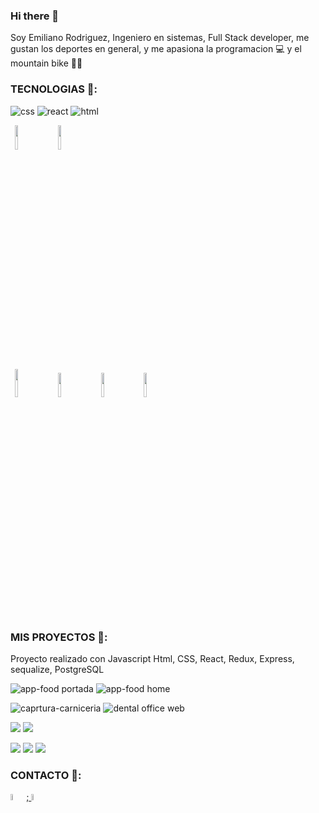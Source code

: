 ### Hi there 👋

Soy Emiliano Rodriguez, Ingeniero en sistemas, Full Stack developer, me gustan los deportes en general, y me apasiona la programacion 💻 y el mountain bike 🚴‍♀️



### TECNOLOGIAS 👋:


![css](https://user-images.githubusercontent.com/77893225/123803217-7a2da980-d8c2-11eb-933c-4a51ca0b0af2.png)
![react](https://user-images.githubusercontent.com/77893225/123803767-f1fbd400-d8c2-11eb-8398-3e2c77ce2f69.png)
![html](https://user-images.githubusercontent.com/77893225/123814132-d47f3800-d8cb-11eb-820c-5f52c2a69ebc.png)



<p>
  <code> <img width = "10%" src = "https://www.vectorlogo.zone/logos/git-scm/git-scm-ar21.svg"> </code>
  <code> <img width = "10%" src = "https://www.vectorlogo.zone/logos/getbootstrap/getbootstrap-ar21.svg"> </code>
  <br />
  <code> <img width = "10%" height = "45" src = "https://user-images.githubusercontent.com/77893225/123803064-536f7300-d8c2-11eb-8973-88420c88fa7c.PNG"> </code>
  <code> <img width = "10%" src = "https://www.vectorlogo.zone/logos/nodejs/nodejs-ar21.svg"> </code>
  <code> <img width = "10%" src = "https://www.vectorlogo.zone/logos/postgresql/postgresql-ar21.svg"> </code>
  <code> <img width = "10%" src = "https://www.vectorlogo.zone/logos/sequelizejs/sequelizejs-ar21.svg"> </code>
  <br />
</p>

### MIS PROYECTOS 👋:

Proyecto realizado con Javascript Html, CSS, React, Redux, Express, sequalize, PostgreSQL

![app-food portada](https://user-images.githubusercontent.com/77893225/123815198-a9e1af00-d8cc-11eb-95cb-cdc81a3423b8.PNG)
![app-food home](https://user-images.githubusercontent.com/77893225/123815207-acdc9f80-d8cc-11eb-8c21-877f2259d327.PNG)

![caprtura-carniceria](https://user-images.githubusercontent.com/77893225/123804770-e0ff9280-d8c3-11eb-8c42-d1df6ca884e2.PNG)
![dental office web](https://user-images.githubusercontent.com/77893225/123804783-e3fa8300-d8c3-11eb-8e49-ee8a8e53c4e0.PNG)

<p>
  <a> <img src = "https://user-images.githubusercontent.com/77893225/123806528-69cafe00-d8c5-11eb-9886-92ad893b7ab1.PNG"> </a>
  <a> <img src = "https://user-images.githubusercontent.com/77893225/123805235-494e7400-d8c4-11eb-9f85-0e8b246b1b46.PNG"> </a>
</p>
<p>
  <a> <img src = "https://user-images.githubusercontent.com/77893225/123805261-4e132800-d8c4-11eb-8998-5c18c1d665a2.PNG"> </a>
  <a> <img src = "https://user-images.githubusercontent.com/77893225/123805269-50758200-d8c4-11eb-97df-f7fd59bb3545.PNG"> </a>
  <a> <img src = "https://user-images.githubusercontent.com/77893225/123805281-52d7dc00-d8c4-11eb-9375-f067179fb0e5.PNG"> </a>
</p>


### CONTACTO 👋:

<intervalo>
<a href="https://www.linkedin.com/in/ing-emiliano-rodriguez/"> <img width = "5%" src = "https://user-images.githubusercontent.com/77893225/123805833-cd086080-d8c4-11eb-8f17-ef778e7a3671.png">;
<a href="mailto: emilianor81@gmail.com"> <img width = "5%" src = "https://user-images.githubusercontent.com/77893225/123805927-d98cb900-d8c4-11eb-9075-3350cf4826e5.jpg">
</span>
<!--
**emilianor81/emilianor81** is a ✨ _special_ ✨ repository because its `README.md` (this file) appears on your GitHub profile.

Here are some ideas to get you started:

- 🔭 I’m currently working on ...
- 🌱 I’m currently learning ...
- 👯 I’m looking to collaborate on ...
- 🤔 I’m looking for help with ...
- 💬 Ask me about ...
- 📫 How to reach me: ...
- 😄 Pronouns: ...
- ⚡ Fun fact: ...
-->

